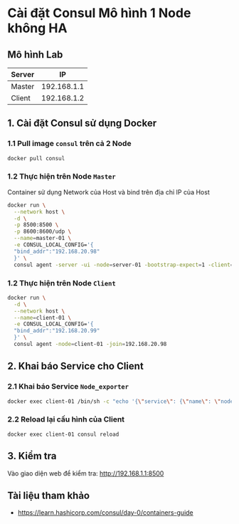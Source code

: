 # Cài đặt Consul Mô hình 1 Node không HA

## Mô hình Lab

|Server|IP|
|------|--|
|Master|192.168.1.1
|Client|192.168.1.2|

## 1. Cài đặt Consul sử dụng Docker

### 1.1 Pull image `consul` trên cả 2 Node
```sh
docker pull consul
```
### 1.2 Thực hiện trên Node `Master`
Container sử dụng Network của Host và bind trên địa chỉ IP của Host
```sh
docker run \
  --network host \
  -d \
  -p 8500:8500 \
  -p 8600:8600/udp \
  --name=master-01 \
  -e CONSUL_LOCAL_CONFIG='{
  "bind_addr":"192.168.20.98"
  }' \
  consul agent -server -ui -node=server-01 -bootstrap-expect=1 -client=0.0.0.0
```
### 1.2 Thực hiện trên Node `Client`
```sh
docker run \
  -d \
  --network host \
  --name=client-01 \
  -e CONSUL_LOCAL_CONFIG='{
  "bind_addr":"192.168.20.99"
  }' \
  consul agent -node=client-01 -join=192.168.20.98
```
## 2. Khai báo Service cho Client
### 2.1 Khai báo Service `Node_exporter`
```sh
docker exec client-01 /bin/sh -c "echo '{\"service\": {\"name\": \"node_exporter\", \"tags\": [\"node-exporter\"], \"port\": 9100}}' >> /consul/config/service_node_exporter.json"
```
### 2.2 Reload lại cấu hình của Client
```
docker exec client-01 consul reload
```
## 3. Kiểm tra

Vào giao diện web để kiểm tra: http://192.168.1.1:8500

## Tài liệu tham khảo
- https://learn.hashicorp.com/consul/day-0/containers-guide
